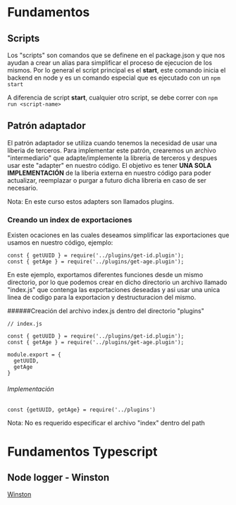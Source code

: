 # Fundamentos

## Scripts

Los "scripts" son comandos que se definene en el package.json y que nos ayudan a crear un alias para simplificar el proceso de ejecucion de los mismos.
Por lo general el script principal es el <b>start</b>, este comando inicia el backend en node y es un comando especial que es ejecutado con un ```npm start```

A diferencia de script <b>start</b>, cualquier otro script, se debe correr con ```npm run <script-name>```

## Patrón adaptador

El patrón adaptador se utiliza cuando tenemos la necesidad de usar una liberia de terceros.
Para implementar este patrón, crearemos un archivo "intermediario" que adapte/implemente la libreria de terceros y despues usar este "adapter" en nuestro código. El objetivo es tener <b>UNA SOLA IMPLEMENTACIÓN</b> de la liberia externa en nuestro código para poder actualizar, reemplazar o purgar a futuro dicha libreria en caso de ser necesario.

Nota: En este curso estos adapters son llamados plugins.

### Creando un index de exportaciones

Existen ocaciones en las cuales deseamos simplificar las exportaciones que usamos en nuestro código, ejemplo: 

```
const { getUUID } = require('../plugins/get-id.plugin');
const { getAge } = require('../plugins/get-age.plugin');
```

En este ejemplo, exportamos diferentes funciones desde un mismo directorio, por lo que podemos crear en dicho directorio un archivo llamado "index.js" que contenga las exportaciones deseadas y asi usar una unica linea de codigo para la exportacion y destructuracion del mismo.

######Creación del archivo index.js dentro del directorio "plugins"

```
// index.js

const { getUUID } = require('../plugins/get-id.plugin');
const { getAge } = require('../plugins/get-age.plugin');

module.export = {
  getUUID,
  getAge
}
```
###### Implementación
```
const {getUUID, getAge} = require('../plugins')
```
Nota: No es requerido especificar el archivo "index" dentro del path 

# Fundamentos Typescript

## Node logger - Winston

[Winston](https://www.npmjs.com/package/winston)

